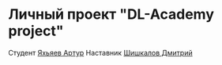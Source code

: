 # Личный проект "DL-Academy project"
Студент [Яхьяев Артур](https://github.com/Arthur-DL-A) Наставник [Шишкалов Дмитрий](https://github.com/Dmitrii64)

